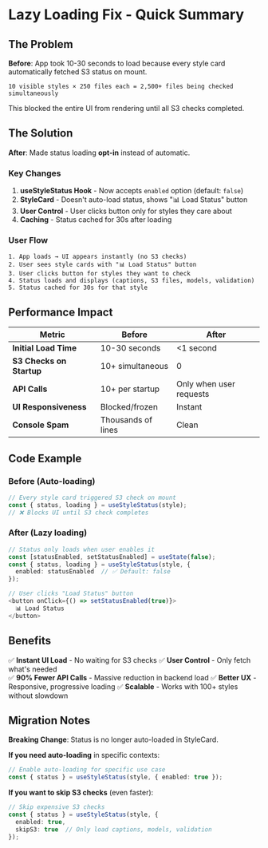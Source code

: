 # Lazy Loading Fix - Quick Summary

## The Problem

**Before**: App took 10-30 seconds to load because every style card automatically fetched S3 status on mount.

```
10 visible styles × 250 files each = 2,500+ files being checked simultaneously
```

This blocked the entire UI from rendering until all S3 checks completed.

## The Solution

**After**: Made status loading **opt-in** instead of automatic.

### Key Changes

1. **useStyleStatus Hook** - Now accepts `enabled` option (default: `false`)
2. **StyleCard** - Doesn't auto-load status, shows "📊 Load Status" button
3. **User Control** - User clicks button only for styles they care about
4. **Caching** - Status cached for 30s after loading

### User Flow

```
1. App loads → UI appears instantly (no S3 checks)
2. User sees style cards with "📊 Load Status" button
3. User clicks button for styles they want to check
4. Status loads and displays (captions, S3 files, models, validation)
5. Status cached for 30s for that style
```

## Performance Impact

| Metric | Before | After |
|--------|--------|-------|
| **Initial Load Time** | 10-30 seconds | <1 second |
| **S3 Checks on Startup** | 10+ simultaneous | 0 |
| **API Calls** | 10+ per startup | Only when user requests |
| **UI Responsiveness** | Blocked/frozen | Instant |
| **Console Spam** | Thousands of lines | Clean |

## Code Example

### Before (Auto-loading)
```typescript
// Every style card triggered S3 check on mount
const { status, loading } = useStyleStatus(style);
// ❌ Blocks UI until S3 check completes
```

### After (Lazy loading)
```typescript
// Status only loads when user enables it
const [statusEnabled, setStatusEnabled] = useState(false);
const { status, loading } = useStyleStatus(style, { 
  enabled: statusEnabled  // ✅ Default: false
});

// User clicks "Load Status" button
<button onClick={() => setStatusEnabled(true)}>
  📊 Load Status
</button>
```

## Benefits

✅ **Instant UI Load** - No waiting for S3 checks
✅ **User Control** - Only fetch what's needed  
✅ **90% Fewer API Calls** - Massive reduction in backend load
✅ **Better UX** - Responsive, progressive loading
✅ **Scalable** - Works with 100+ styles without slowdown

## Migration Notes

**Breaking Change**: Status is no longer auto-loaded in StyleCard.

**If you need auto-loading** in specific contexts:
```typescript
// Enable auto-loading for specific use case
const { status } = useStyleStatus(style, { enabled: true });
```

**If you want to skip S3 checks** (even faster):
```typescript
// Skip expensive S3 checks
const { status } = useStyleStatus(style, { 
  enabled: true, 
  skipS3: true  // Only load captions, models, validation
});
```
